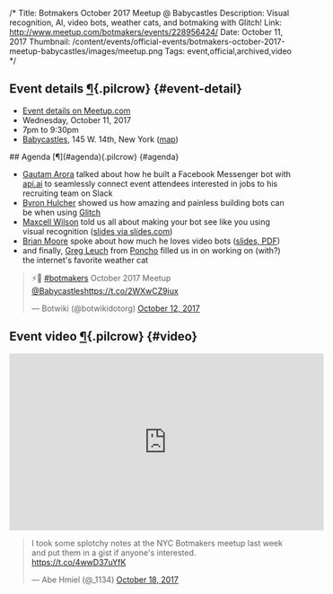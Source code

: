 /*
Title: Botmakers October 2017 Meetup @ Babycastles
Description: Visual recognition, AI, video bots, weather cats, and botmaking with Glitch!
Link: http://www.meetup.com/botmakers/events/228956424/
Date: October 11, 2017
Thumbnail: /content/events/official-events/botmakers-october-2017-meetup-babycastles/images/meetup.png
Tags: event,official,archived,video
*/


## Event details [¶](#event-detail){.pilcrow} {#event-detail}

- [Event details on Meetup.com](https://www.meetup.com/preview/botmakers/events/243163973)
- Wednesday, October 11, 2017
- 7pm to 9:30pm
- [Babycastles](http://babycastles.com), 145 W. 14th, New York ([map](https://www.google.com/maps/dir/Current+Location/145-w.-14th-new-york))


<div class="row">
  <div class="col-sm-12 col-md-6 no-pad" markdown="1">
## Agenda [¶](#agenda){.pilcrow} {#agenda}

- [Gautam Arora](http://twitter.com/gautam) talked about how he built a Facebook Messenger bot with [api.ai](http://api.ai/) to seamlessly connect event attendees interested in jobs to his recruiting team on Slack
- [Byron Hulcher](http://www.twitter.com/hypirlink) showed us how amazing and painless building bots can be when using [Glitch](https://glitch.com)
- [Maxcell Wilson](https://twitter.com/maxcell) told us all about making your bot see like you using visual recognition ([slides via slides.com](http://slides.com/maxcellwilson/clarifai-bots#/))
- [Brian Moore](http://twitter.com/lanewinfield) spoke about how much he loves video bots ([slides, PDF](/content/events/official-events/botmakers-october-2017-meetup-babycastles/slides/ilovevideobots_brianmoore.pdf))
- and finally, [Greg Leuch](https://twitter.com/gleuch) from [Poncho](https://poncho.is) filled us in on working on (with?) the internet's favorite weather cat
  </div>
  <div class="col-sm-12 col-md-6 centered-text no-pad">
    <blockquote class="twitter-tweet" data-lang="en"><p lang="en" dir="ltr">⚡️🤖 <a href="https://twitter.com/hashtag/botmakers?src=hash&amp;ref_src=twsrc%5Etfw">#botmakers</a> October 2017 Meetup <a href="https://twitter.com/Babycastles?ref_src=twsrc%5Etfw">@Babycastles</a><a href="https://t.co/2WXwCZ9iux">https://t.co/2WXwCZ9iux</a></p>&mdash; Botwiki (@botwikidotorg) <a href="https://twitter.com/botwikidotorg/status/918288660201721856?ref_src=twsrc%5Etfw">October 12, 2017</a></blockquote>
  </div>
</div>

## Event video [¶](#agenda){.pilcrow} {#video}

<div class="video-background">
  <div class="video-wrapper">
    <iframe width="560" height="315" src="https://www.youtube-nocookie.com/embed/aWcqYfo2lzs" frameborder="0" allowfullscreen></iframe>
  </div>
</div>

<blockquote class="twitter-tweet" data-lang="en"><p lang="en" dir="ltr">I took some splotchy notes at the NYC Botmakers meetup last week and put them in a gist if anyone&#39;s interested.  <a href="https://t.co/4wwD37uYfK">https://t.co/4wwD37uYfK</a></p>&mdash; Abe Hmiel (@_1134) <a href="https://twitter.com/_1134/status/920748795486527489?ref_src=twsrc%5Etfw">October 18, 2017</a></blockquote>

<!--
***See also: [photos from the event](http://www.meetup.com/botmakers/photos/all_photos/?photoAlbumId=26846392).***
-->

<script async src="//platform.twitter.com/widgets.js" charset="utf-8"></script>
